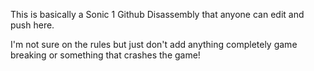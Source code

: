 This is basically a Sonic 1 Github Disassembly that anyone can edit and push here.

I'm not sure on the rules but just don't add anything completely game breaking or something that crashes the game!
